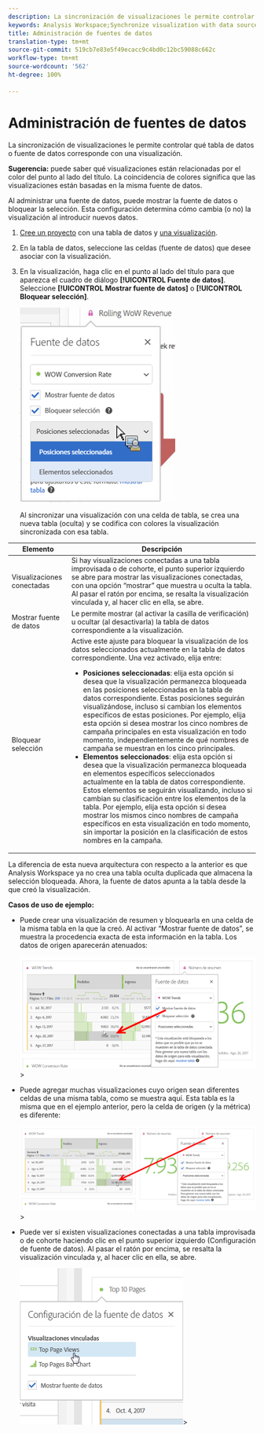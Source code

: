 ```yaml
---
description: La sincronización de visualizaciones le permite controlar qué tabla de datos o fuente de datos corresponde con una visualización.
keywords: Analysis Workspace;Synchronize visualization with data source
title: Administración de fuentes de datos
translation-type: tm+mt
source-git-commit: 519cb7e83e5f49ecacc9c4bd0c12bc59088c662c
workflow-type: tm+mt
source-wordcount: '562'
ht-degree: 100%

---
```



# Administración de fuentes de datos

La sincronización de visualizaciones le permite controlar qué tabla de datos o fuente de datos corresponde con una visualización.

**Sugerencia:** puede saber qué visualizaciones están relacionadas por el color del punto al lado del título. La coincidencia de colores significa que las visualizaciones están basadas en la misma fuente de datos.

Al administrar una fuente de datos, puede mostrar la fuente de datos o bloquear la selección. Esta configuración determina cómo cambia (o no) la visualización al introducir nuevos datos.

1. [Cree un proyecto](//help/analyze/analysis-workspace/home.md) con una tabla de datos y [una visualización](/help/analyze/analysis-workspace/visualizations/freeform-analysis-visualizations.md).
1. En la tabla de datos, seleccione las celdas (fuente de datos) que desee asociar con la visualización.
1. En la visualización, haga clic en el punto al lado del título para que aparezca el cuadro de diálogo **[!UICONTROL Fuente de datos]**. Seleccione **[!UICONTROL Mostrar fuente de datos]** o **[!UICONTROL Bloquear selección]**.

   ![](assets/manage-data-source.png)

   Al sincronizar una visualización con una celda de tabla, se crea una nueva tabla (oculta) y se codifica con colores la visualización sincronizada con esa tabla.

| Elemento | Descripción |
|--- |--- |
| Visualizaciones conectadas | Si hay visualizaciones conectadas a una tabla improvisada o de cohorte, el punto superior izquierdo se abre para mostrar las visualizaciones conectadas, con una opción “mostrar” que muestra u oculta la tabla.  Al pasar el ratón por encima, se resalta la visualización vinculada y, al hacer clic en ella, se abre. |
| Mostrar fuente de datos | Le permite mostrar (al activar la casilla de verificación) u ocultar (al desactivarla) la tabla de datos correspondiente a la visualización. |
| Bloquear selección | Active este ajuste para bloquear la visualización de los datos seleccionados actualmente en la tabla de datos correspondiente. Una vez activado, elija entre:  <ul><li>**Posiciones seleccionadas**: elija esta opción si desea que la visualización permanezca bloqueada en las posiciones seleccionadas en la tabla de datos correspondiente. Estas posiciones seguirán visualizándose, incluso si cambian los elementos específicos de estas posiciones. Por ejemplo, elija esta opción si desea mostrar los cinco nombres de campaña principales en esta visualización en todo momento, independientemente de qué nombres de campaña se muestran en los cinco principales.</li> <li>**Elementos seleccionados**: elija esta opción si desea que la visualización permanezca bloqueada en elementos específicos seleccionados actualmente en la tabla de datos correspondiente. Estos elementos se seguirán visualizando, incluso si cambian su clasificación entre los elementos de la tabla. Por ejemplo, elija esta opción si desea mostrar los mismos cinco nombres de campaña específicos en esta visualización en todo momento, sin importar la posición en la clasificación de estos nombres en la campaña.</li></ul> |

La diferencia de esta nueva arquitectura con respecto a la anterior es que Analysis Workspace ya no crea una tabla oculta duplicada que almacena la selección bloqueada. Ahora, la fuente de datos apunta a la tabla desde la que creó la visualización.

**Casos de uso de ejemplo:**

* Puede crear una visualización de resumen y bloquearla en una celda de la misma tabla en la que la creó. Al activar “Mostrar fuente de datos”, se muestra la procedencia exacta de esta información en la tabla. Los datos de origen aparecerán atenuados:

   ![](assets/data-source2.png)>
* Puede agregar muchas visualizaciones cuyo origen sean diferentes celdas de una misma tabla, como se muestra aquí. Esta tabla es la misma que en el ejemplo anterior, pero la celda de origen (y la métrica) es diferente:

   ![](assets/data-source3.png)>
* Puede ver si existen visualizaciones conectadas a una tabla improvisada o de cohorte haciendo clic en el punto superior izquierdo (Configuración de fuente de datos). Al pasar el ratón por encima, se resalta la visualización vinculada y, al hacer clic en ella, se abre.

   ![](assets/linked-visualizations.png)>
